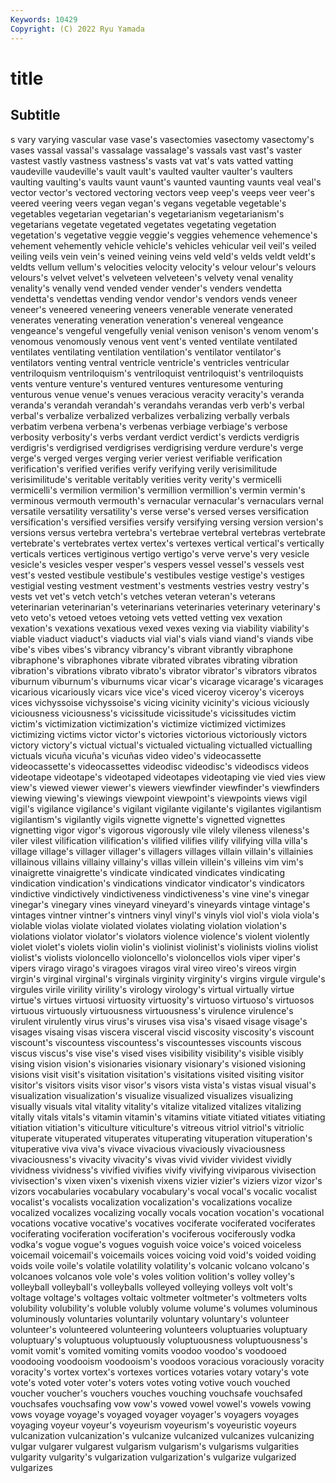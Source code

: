 ```yaml
---
Keywords: 10429
Copyright: (C) 2022 Ryu Yamada
---
```



# title

## Subtitle
s vary varying vascular vase
vase's vasectomies vasectomy vasectomy's vases vassal vassal's vassalage vassalage's vassals
vast vast's vaster vastest vastly vastness vastness's vasts vat vat's
vats vatted vatting vaudeville vaudeville's vault vault's vaulted vaulter vaulter's
vaulters vaulting vaulting's vaults vaunt vaunt's vaunted vaunting vaunts veal
veal's vector vector's vectored vectoring vectors veep veep's veeps veer
veer's veered veering veers vegan vegan's vegans vegetable vegetable's vegetables
vegetarian vegetarian's vegetarianism vegetarianism's vegetarians vegetate vegetated vegetates vegetating vegetation
vegetation's vegetative veggie veggie's veggies vehemence vehemence's vehement vehemently vehicle
vehicle's vehicles vehicular veil veil's veiled veiling veils vein vein's
veined veining veins veld veld's velds veldt veldt's veldts vellum
vellum's velocities velocity velocity's velour velour's velours velours's velvet velvet's
velveteen velveteen's velvety venal venality venality's venally vend vended vender
vender's venders vendetta vendetta's vendettas vending vendor vendor's vendors vends
veneer veneer's veneered veneering veneers venerable venerate venerated venerates venerating
veneration veneration's venereal vengeance vengeance's vengeful vengefully venial venison venison's
venom venom's venomous venomously venous vent vent's vented ventilate ventilated
ventilates ventilating ventilation ventilation's ventilator ventilator's ventilators venting ventral ventricle
ventricle's ventricles ventricular ventriloquism ventriloquism's ventriloquist ventriloquist's ventriloquists vents venture
venture's ventured ventures venturesome venturing venturous venue venue's venues veracious
veracity veracity's veranda veranda's verandah verandah's verandahs verandas verb verb's
verbal verbal's verbalize verbalized verbalizes verbalizing verbally verbals verbatim verbena
verbena's verbenas verbiage verbiage's verbose verbosity verbosity's verbs verdant verdict
verdict's verdicts verdigris verdigris's verdigrised verdigrises verdigrising verdure verdure's verge
verge's verged verges verging verier veriest verifiable verification verification's verified
verifies verify verifying verily verisimilitude verisimilitude's veritable veritably verities verity
verity's vermicelli vermicelli's vermilion vermilion's vermillion vermillion's vermin vermin's verminous
vermouth vermouth's vernacular vernacular's vernaculars vernal versatile versatility versatility's verse
verse's versed verses versification versification's versified versifies versify versifying versing
version version's versions versus vertebra vertebra's vertebrae vertebral vertebras vertebrate
vertebrate's vertebrates vertex vertex's vertexes vertical vertical's vertically verticals vertices
vertiginous vertigo vertigo's verve verve's very vesicle vesicle's vesicles vesper
vesper's vespers vessel vessel's vessels vest vest's vested vestibule vestibule's
vestibules vestige vestige's vestiges vestigial vesting vestment vestment's vestments vestries
vestry vestry's vests vet vet's vetch vetch's vetches veteran veteran's
veterans veterinarian veterinarian's veterinarians veterinaries veterinary veterinary's veto veto's vetoed
vetoes vetoing vets vetted vetting vex vexation vexation's vexations vexatious
vexed vexes vexing via viability viability's viable viaduct viaduct's viaducts
vial vial's vials viand viand's viands vibe vibe's vibes vibes's
vibrancy vibrancy's vibrant vibrantly vibraphone vibraphone's vibraphones vibrate vibrated vibrates
vibrating vibration vibration's vibrations vibrato vibrato's vibrator vibrator's vibrators vibratos
viburnum viburnum's viburnums vicar vicar's vicarage vicarage's vicarages vicarious vicariously
vicars vice vice's viced viceroy viceroy's viceroys vices vichyssoise vichyssoise's
vicing vicinity vicinity's vicious viciously viciousness viciousness's vicissitude vicissitude's vicissitudes
victim victim's victimization victimization's victimize victimized victimizes victimizing victims victor
victor's victories victorious victoriously victors victory victory's victual victual's victualed
victualing victualled victualling victuals vicuña vicuña's vicuñas video video's videocassette
videocassette's videocassettes videodisc videodisc's videodiscs videos videotape videotape's videotaped videotapes
videotaping vie vied vies view view's viewed viewer viewer's viewers
viewfinder viewfinder's viewfinders viewing viewing's viewings viewpoint viewpoint's viewpoints views
vigil vigil's vigilance vigilance's vigilant vigilante vigilante's vigilantes vigilantism vigilantism's
vigilantly vigils vignette vignette's vignetted vignettes vignetting vigor vigor's vigorous
vigorously vile vilely vileness vileness's viler vilest vilification vilification's vilified
vilifies vilify vilifying villa villa's village village's villager villager's villagers
villages villain villain's villainies villainous villains villainy villainy's villas villein
villein's villeins vim vim's vinaigrette vinaigrette's vindicate vindicated vindicates vindicating
vindication vindication's vindications vindicator vindicator's vindicators vindictive vindictively vindictiveness vindictiveness's
vine vine's vinegar vinegar's vinegary vines vineyard vineyard's vineyards vintage
vintage's vintages vintner vintner's vintners vinyl vinyl's vinyls viol viol's
viola viola's violable violas violate violated violates violating violation violation's
violations violator violator's violators violence violence's violent violently violet violet's
violets violin violin's violinist violinist's violinists violins violist violist's violists
violoncello violoncello's violoncellos viols viper viper's vipers virago virago's viragoes
viragos viral vireo vireo's vireos virgin virgin's virginal virginal's virginals
virginity virginity's virgins virgule virgule's virgules virile virility virility's virology
virology's virtual virtually virtue virtue's virtues virtuosi virtuosity virtuosity's virtuoso
virtuoso's virtuosos virtuous virtuously virtuousness virtuousness's virulence virulence's virulent virulently
virus virus's viruses visa visa's visaed visage visage's visages visaing
visas viscera visceral viscid viscosity viscosity's viscount viscount's viscountess viscountess's
viscountesses viscounts viscous viscus viscus's vise vise's vised vises visibility
visibility's visible visibly vising vision vision's visionaries visionary visionary's visioned
visioning visions visit visit's visitation visitation's visitations visited visiting visitor
visitor's visitors visits visor visor's visors vista vista's vistas visual
visual's visualization visualization's visualize visualized visualizes visualizing visually visuals vital
vitality vitality's vitalize vitalized vitalizes vitalizing vitally vitals vitals's vitamin
vitamin's vitamins vitiate vitiated vitiates vitiating vitiation vitiation's viticulture viticulture's
vitreous vitriol vitriol's vitriolic vituperate vituperated vituperates vituperating vituperation vituperation's
vituperative viva viva's vivace vivacious vivaciously vivaciousness vivaciousness's vivacity vivacity's
vivas vivid vivider vividest vividly vividness vividness's vivified vivifies vivify
vivifying viviparous vivisection vivisection's vixen vixen's vixenish vixens vizier vizier's
viziers vizor vizor's vizors vocabularies vocabulary vocabulary's vocal vocal's vocalic
vocalist vocalist's vocalists vocalization vocalization's vocalizations vocalize vocalized vocalizes vocalizing
vocally vocals vocation vocation's vocational vocations vocative vocative's vocatives vociferate
vociferated vociferates vociferating vociferation vociferation's vociferous vociferously vodka vodka's vogue
vogue's vogues voguish voice voice's voiced voiceless voicemail voicemail's voicemails
voices voicing void void's voided voiding voids voile voile's volatile
volatility volatility's volcanic volcano volcano's volcanoes volcanos vole vole's voles
volition volition's volley volley's volleyball volleyball's volleyballs volleyed volleying volleys
volt volt's voltage voltage's voltages voltaic voltmeter voltmeter's voltmeters volts
volubility volubility's voluble volubly volume volume's volumes voluminous voluminously voluntaries
voluntarily voluntary voluntary's volunteer volunteer's volunteered volunteering volunteers voluptuaries voluptuary
voluptuary's voluptuous voluptuously voluptuousness voluptuousness's vomit vomit's vomited vomiting vomits
voodoo voodoo's voodooed voodooing voodooism voodooism's voodoos voracious voraciously voracity
voracity's vortex vortex's vortexes vortices votaries votary votary's vote vote's
voted voter voter's voters votes voting votive vouch vouched voucher
voucher's vouchers vouches vouching vouchsafe vouchsafed vouchsafes vouchsafing vow vow's
vowed vowel vowel's vowels vowing vows voyage voyage's voyaged voyager
voyager's voyagers voyages voyaging voyeur voyeur's voyeurism voyeurism's voyeuristic voyeurs
vulcanization vulcanization's vulcanize vulcanized vulcanizes vulcanizing vulgar vulgarer vulgarest vulgarism
vulgarism's vulgarisms vulgarities vulgarity vulgarity's vulgarization vulgarization's vulgarize vulgarized vulgarizes
